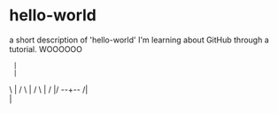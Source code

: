 # hello-world
a short description of 'hello-world'
I'm learning about GitHub through a tutorial.  WOOOOOO

     |
     |
\    |    /
 \   |   /
  \  |  /
    \|/
   --+--
    /|\
     |
